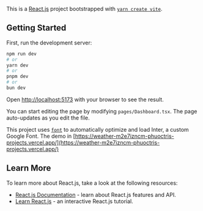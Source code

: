 This is a [React.js](https://legacy.reactjs.org/) project bootstrapped with [`yarn create vite`](https://vitejs.dev/guide/).

## Getting Started

First, run the development server:

```bash
npm run dev
# or
yarn dev
# or
pnpm dev
# or
bun dev
```

Open [http://localhost:5173](http://localhost:5173) with your browser to see the result.

You can start editing the page by modifying `pages/Dashboard.tsx`. The page auto-updates as you edit the file.

This project uses [`font`](https://fonts.google.com/specimen/Rubik?query=Rubik) to automatically optimize and load Inter, a custom Google Font.
The demo in [https://weather-m2e7izncm-phuoctris-projects.vercel.app/](https://weather-m2e7izncm-phuoctris-projects.vercel.app/)

## Learn More

To learn more about React.js, take a look at the following resources:

- [React.js Documentation](https://legacy.reactjs.org/docs) - learn about React.js features and API.
- [Learn React.js](https://legacy.reactjs.org/tutorial) - an interactive React.js tutorial.
